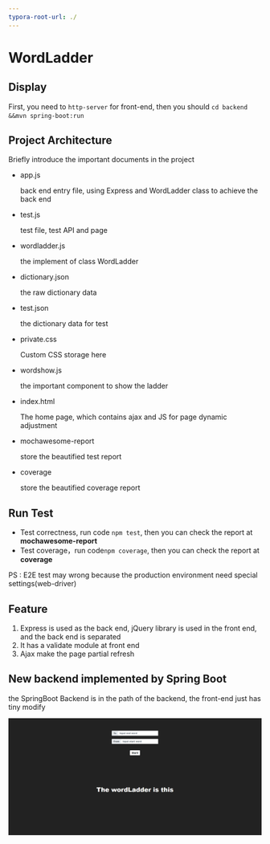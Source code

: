 ```yaml
---
typora-root-url: ./
---
```


# WordLadder 

## Display

First, you need to `http-server` for front-end, then you should `cd backend &&mvn spring-boot:run`

## Project Architecture 

Briefly introduce the important documents in the project

- app.js

  back end entry file, using Express and WordLadder class to achieve the back end 

- test.js

  test file, test API and page

- wordladder.js

  the implement of class WordLadder

- dictionary.json

  the raw dictionary data

- test.json

  the dictionary data for test

- private.css

  Custom CSS storage here

- wordshow.js

  the important component to show the ladder

- index.html

  The home page, which contains ajax and JS for page dynamic adjustment 

- mochawesome-report

  store the beautified test report

- coverage

  store the beautified coverage report

## Run Test

- Test correctness, run code `npm test`, then you can check the report at **mochawesome-report**
- Test coverage，run code`npm coverage`, then you can check the report at **coverage**

PS : E2E test may wrong because the production environment need special settings(web-driver)

## Feature

1. Express is used as the back end, jQuery library is used in the front end, and the back end is separated
2. It has a validate module at front end
3. Ajax make the page partial refresh

## New backend implemented by Spring Boot

the SpringBoot Backend is in the path of the backend, the front-end just has tiny modify

![word](/word.gif)